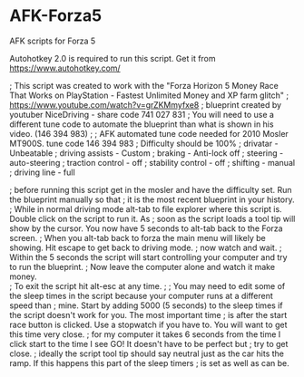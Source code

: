# AFK-Forza5
AFK scripts for Forza 5

Autohotkey 2.0 is required to run this script. Get it from https://www.autohotkey.com/

; This script was created to work with the "Forza Horizon 5 Money Race That Works on PlayStation - Fastest Unlimited Money and XP farm glitch"
; https://www.youtube.com/watch?v=grZKMmyfxe8
; blueprint created by youtuber NiceDriving - share code 741 027 831
; You will need to use a different tune code to automate the blueprint than what is shown in his video. (146 394 983)
;
; AFK automated tune code needed for 2010 Mosler MT900S. tune code 146 394 983
; Difficulty should be 100%
; drivatar - Unbeatable
; driving assists - Custom
; braking - Anti-lock off
; steering - auto-steering
; traction control - off
; stability control - off
; shifting - manual
; driving line - full

; before running this script get in the mosler and have the difficulty set. Run the blueprint manually so that
; it is the most recent blueprint in your history.  
; While in normal driving mode alt-tab to file explorer where this script is.  Double click on the script to run it.  As 
; soon as the script loads a tool tip will show by the cursor.  You now have 5 seconds to alt-tab back to the Forza screen.
; When you alt-tab back to forza the main menu will likely be showing.  Hit escape to get back to driving mode.
; now watch and wait.
; Within the 5 seconds the script will start controlling your computer and try to run the blueprint.
; Now leave the computer alone and watch it make money.  
; To exit the script hit alt-esc at any time.
;
; You may need to edit some of the sleep times in the script because your computer runs at a different speed than
; mine.  Start by adding 5000 (5 seconds) to the sleep times if the script doesn't work for you.  The most important time
; is after the start race button is clicked.  Use a stopwatch if you have to.  You will want to get this time very close.
; for my computer it takes 6 seconds from the time I click start to the time I see GO!  It doesn't have to be perfect but
; try to get close.
; ideally the script tool tip should say neutral just as the car hits the ramp.  If this happens this part of the sleep timers
; is set as well as can be.
